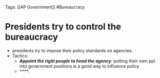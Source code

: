 Tags: [[AP Government]] #Bureaucracy 

# Presidents try to control the bureaucracy
- presidents try to impose their policy standards on agencies.
- Tactics: 
	- _**Appoint the right people to head the agency**_: putting their own ppl into government positions is a good way to influence policy
	- _****_:

